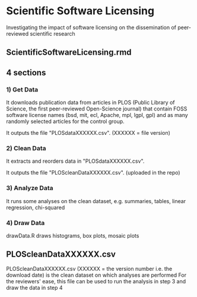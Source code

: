 # Scientific Software Licensing
Investigating the impact of software licensing on the dissemination of peer-reviewed scientific research  


## ScientificSoftwareLicensing.rmd 
## 4 sections

### 1) Get Data

It downloads publication data from articles in PLOS (Public Library of Science, the first peer-reviewed Open-Science journal) that contain FOSS software license names (bsd, mit, ecl, Apache, mpl, lgpl, gpl) and as many randomly selected articles for the control group. 

It outputs the file "PLOSdataXXXXXX.csv". (XXXXXX = file version)

### 2) Clean Data

It extracts and reorders data in "PLOSdataXXXXXX.csv". 

It outputs the file "PLOScleanDataXXXXXX.csv". (uploaded in the repo)

### 3) Analyze Data

It runs some analyses on the clean dataset, e.g. summaries, tables, linear regression, chi-squared

### 4) Draw Data

drawData.R draws histograms, box plots, mosaic plots


## PLOScleanDataXXXXXX.csv

PLOScleanDataXXXXXX.csv (XXXXXX = the version number i.e. the download date) is the clean dataset on which analyses are performed
For the reviewers' ease, this file can be used to run the analysis in step 3 and draw the data in step 4

